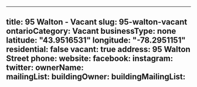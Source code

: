 
---
title: 95 Walton - Vacant
slug: 95-walton-vacant
ontarioCategory: Vacant
businessType: none
latitude: "43.9516531"
longitude: "-78.2951151"
residential: false
vacant: true
address: 95 Walton Street
phone: 
website: 
facebook: 
instagram: 
twitter: 
ownerName:  
mailingList: 
buildingOwner: 
buildingMailingList: 
---

